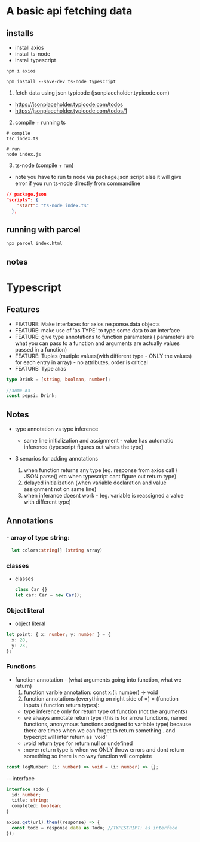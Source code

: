 # A basic api fetching data

## installs

- install axios
- install ts-node
- install typescript

```shell
npm i axios

npm install --save-dev ts-node typescript
```

1. fetch data using json typicode (jsonplaceholder.typicode.com)

- https://jsonplaceholder.typicode.com/todos
- https://jsonplaceholder.typicode.com/todos/1

2. compile + running ts

```shell
# compile
tsc index.ts

# run
node index.js
```

3. ts-node (compile + run)

- note you have to run ts node via package.json script else it will give error if you run ts-node directly from commandline

```json
// package.json
"scripts": {
    "start": "ts-node index.ts"
  },
```

## running with parcel

```shell
npx parcel index.html
```

## notes

# Typescript

## Features

- FEATURE: Make interfaces for axios response.data objects
- FEATURE: make use of 'as TYPE' to type some data to an interface
- FEATURE: give type annotations to function parameters ( parameters are what you can pass to a function and arguments are actually values passed in a function)
- FEATURE: Tuples (mutiple values(with different type - ONLY the values) for each entry in array) - no attributes, order is critical
- FEATURE: Type alias

```ts
type Drink = [string, boolean, number];

//same as
const pepsi: Drink;
```

## Notes

- type annotation vs type inference
  - same line initialization and assignment - value has automatic inference (typescript figures out whats the type)
- 3 senarios for adding annotations

  1. when function returns any type (eg. response from axios call / JSON.parse() etc when typescript cant figure out return type)
  2. delayed initialization (when variable declaration and value assignment not on same line)
  3. when inferance doesnt work - (eg. variable is reassigned a value with different type)

## Annotations

### - array of type string:

```ts
  let colors:string[] (string array)
```

### classes

- classes
  ```ts
  class Car {}
  let car: Car = new Car();
  ```

### Object literal

- object literal

```ts
let point: { x: number; y: number } = {
  x: 20,
  y: 23,
};
```

### Functions

- function annotation - (what arguments going into function, what we return)
  1. function varible annotation: const x:(i: number) => void
  2. function annotations (everything on right side of =) = (function inputs / function return types):
  - type inference only for return type of function (not the arguments)
  - we always annotate return type (this is for arrow functions, named functions, anonymous functions assigned to variable type) because there are times when we can forget to return something...and typecript will infer return as 'void'
  - :void return type for return null or undefined
  - :never return type is when we ONLY throw errors and dont return something so there is no way function will complete

```ts
const logNumber: (i: number) => void = (i: number) => {};
```

-- interface

```ts
interface Todo {
  id: number;
  title: string;
  completed: boolean;
}

axios.get(url).then((response) => {
  const todo = response.data as Todo; //TYPESCRIPT: as interface
});
```
